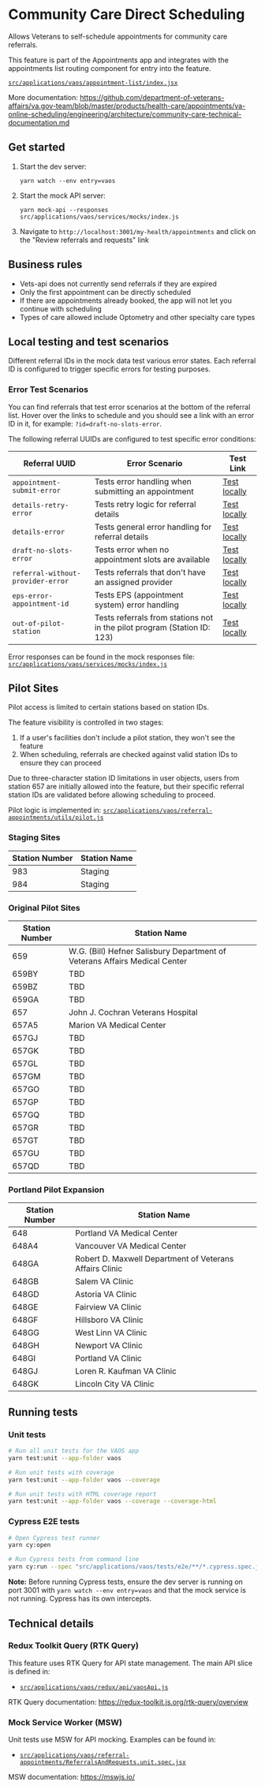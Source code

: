 # Community Care Direct Scheduling

Allows Veterans to self-schedule appointments for community care referrals.

This feature is part of the Appointments app and integrates with the appointments list routing component for entry into the feature.

[`src/applications/vaos/appointment-list/index.jsx`](../appointment-list/index.jsx)

More documentation: https://github.com/department-of-veterans-affairs/va.gov-team/blob/master/products/health-care/appointments/va-online-scheduling/engineering/architecture/community-care-technical-documentation.md

## Get started

1. Start the dev server:
   ```
   yarn watch --env entry=vaos
   ```

2. Start the mock API server:
   ```
   yarn mock-api --responses src/applications/vaos/services/mocks/index.js
   ```

3. Navigate to `http://localhost:3001/my-health/appointments` and click on the "Review referrals and requests" link

## Business rules

- Vets-api does not currently send referrals if they are expired
- Only the first appointment can be directly scheduled
- If there are appointments already booked, the app will not let you continue with scheduling
- Types of care allowed include Optometry and other specialty care types


## Local testing and test scenarios

Different referral IDs in the mock data test various error states. Each referral ID is configured to trigger specific errors for testing purposes.

### Error Test Scenarios

You can find referrals that test error scenarios at the bottom of the referral list. Hover over the links to schedule and you should see a link with an error ID in it, for example: `?id=draft-no-slots-error`.

The following referral UUIDs are configured to test specific error conditions:

| Referral UUID | Error Scenario | Test Link |
| ------------- | -------------- | --------- |
| `appointment-submit-error` | Tests error handling when submitting an appointment | [Test locally](http://localhost:3001/my-health/appointments/schedule-referral?id=appointment-submit-error) |
| `details-retry-error` | Tests retry logic for referral details | [Test locally](http://localhost:3001/my-health/appointments/schedule-referral?id=details-retry-error) |
| `details-error` | Tests general error handling for referral details | [Test locally](http://localhost:3001/my-health/appointments/schedule-referral?id=details-error) |
| `draft-no-slots-error` | Tests error when no appointment slots are available | [Test locally](http://localhost:3001/my-health/appointments/schedule-referral?id=draft-no-slots-error) |
| `referral-without-provider-error` | Tests referrals that don't have an assigned provider | [Test locally](http://localhost:3001/my-health/appointments/schedule-referral?id=referral-without-provider-error) |
| `eps-error-appointment-id` | Tests EPS (appointment system) error handling | [Test locally](http://localhost:3001/my-health/appointments/schedule-referral?id=eps-error-appointment-id) |
| `out-of-pilot-station` | Tests referrals from stations not in the pilot program (Station ID: 123) | [Test locally](http://localhost:3001/my-health/appointments/schedule-referral?id=out-of-pilot-station) |

Error responses can be found in the mock responses file: [`src/applications/vaos/services/mocks/index.js`](../services/mocks/index.js)

## Pilot Sites

Pilot access is limited to certain stations based on station IDs.

The feature visibility is controlled in two stages:
1. If a user's facilities don't include a pilot station, they won't see the feature
2. When scheduling, referrals are checked against valid station IDs to ensure they can proceed

Due to three-character station ID limitations in user objects, users from station 657 are initially allowed into the feature, but their specific referral station IDs are validated before allowing scheduling to proceed.

Pilot logic is implemented in: [`src/applications/vaos/referral-appointments/utils/pilot.js`](utils/pilot.js)

### Staging Sites
| Station Number | Station Name|
| --------------| -------------|
| 983 | Staging |
| 984 | Staging |

### Original Pilot Sites

| Station Number | Station Name |
| ------------- | ------------- |
| 659 | W.G. (Bill) Hefner Salisbury Department of Veterans Affairs Medical Center |
| 659BY | TBD |
| 659BZ | TBD |
| 659GA | TBD |
| 657 | John J. Cochran Veterans Hospital |
| 657A5 | Marion VA Medical Center |
| 657GJ | TBD |
| 657GK | TBD |
| 657GL | TBD |
| 657GM | TBD |
| 657GO | TBD |
| 657GP | TBD |
| 657GQ | TBD |
| 657GR | TBD |
| 657GT | TBD |
| 657GU | TBD |
| 657QD | TBD |

### Portland Pilot Expansion

| Station Number | Station Name |
| ------------- | ------------- |
| 648 | Portland VA Medical Center |
| 648A4 | Vancouver VA Medical Center |
| 648GA | Robert D. Maxwell Department of Veterans Affairs Clinic |
| 648GB | Salem VA Clinic |
| 648GD | Astoria VA Clinic |
| 648GE | Fairview VA Clinic |
| 648GF | Hillsboro VA Clinic |
| 648GG | West Linn VA Clinic |
| 648GH | Newport VA Clinic |
| 648GI | Portland VA Clinic |
| 648GJ | Loren R. Kaufman VA Clinic |
| 648GK | Lincoln City VA Clinic |

## Running tests

### Unit tests
```bash
# Run all unit tests for the VAOS app
yarn test:unit --app-folder vaos

# Run unit tests with coverage
yarn test:unit --app-folder vaos --coverage

# Run unit tests with HTML coverage report
yarn test:unit --app-folder vaos --coverage --coverage-html
```

### Cypress E2E tests
```bash
# Open Cypress test runner
yarn cy:open

# Run Cypress tests from command line
yarn cy:run --spec "src/applications/vaos/tests/e2e/**/*.cypress.spec.js"
```

**Note:** Before running Cypress tests, ensure the dev server is running on port 3001 with `yarn watch --env entry=vaos` and that the mock service is not running. Cypress has its own intercepts.


## Technical details

### Redux Toolkit Query (RTK Query)
This feature uses RTK Query for API state management. The main API slice is defined in:
- [`src/applications/vaos/redux/api/vaosApi.js`](../redux/api/vaosApi.js)

RTK Query documentation: https://redux-toolkit.js.org/rtk-query/overview

### Mock Service Worker (MSW)
Unit tests use MSW for API mocking. Examples can be found in:
- [`src/applications/vaos/referral-appointments/ReferralsAndRequests.unit.spec.jsx`](ReferralsAndRequests.unit.spec.jsx)

MSW documentation: https://mswjs.io/

